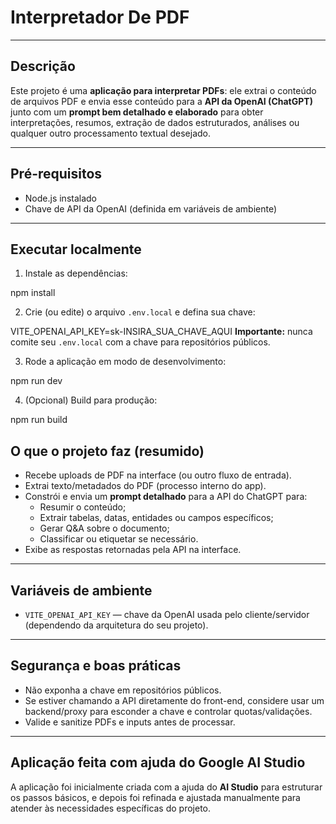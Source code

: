 # Interpretador De PDF

---

## Descrição
Este projeto é uma **aplicação para interpretar PDFs**: ele extrai o conteúdo de arquivos PDF e envia esse conteúdo para a **API da OpenAI (ChatGPT)** junto com um **prompt bem detalhado e elaborado** para obter interpretações, resumos, extração de dados estruturados, análises ou qualquer outro processamento textual desejado.

---

## Pré-requisitos
- Node.js instalado
- Chave de API da OpenAI (definida em variáveis de ambiente)

---

## Executar localmente

1. Instale as dependências:

npm install

2. Crie (ou edite) o arquivo `.env.local` e defina sua chave:

VITE_OPENAI_API_KEY=sk-INSIRA_SUA_CHAVE_AQUI
 **Importante:** nunca comite seu `.env.local` com a chave para repositórios públicos.

3. Rode a aplicação em modo de desenvolvimento:

npm run dev

4. (Opcional) Build para produção:

npm run build

## O que o projeto faz (resumido)
- Recebe uploads de PDF na interface (ou outro fluxo de entrada).
- Extrai texto/metadados do PDF (processo interno do app).
- Constrói e envia um **prompt detalhado** para a API do ChatGPT para:
  - Resumir o conteúdo;
  - Extrair tabelas, datas, entidades ou campos específicos;
  - Gerar Q&A sobre o documento;
  - Classificar ou etiquetar se necessário.
- Exibe as respostas retornadas pela API na interface.

---

## Variáveis de ambiente
- `VITE_OPENAI_API_KEY` — chave da OpenAI usada pelo cliente/servidor (dependendo da arquitetura do seu projeto).

---

## Segurança e boas práticas
- Não exponha a chave em repositórios públicos.
- Se estiver chamando a API diretamente do front-end, considere usar um backend/proxy para esconder a chave e controlar quotas/validações.
- Valide e sanitize PDFs e inputs antes de processar.

---

## Aplicação feita com ajuda do Google AI Studio

A aplicação foi inicialmente criada com a ajuda do **AI Studio** para estruturar os passos básicos, e depois foi refinada e ajustada manualmente para atender às necessidades específicas do projeto.





